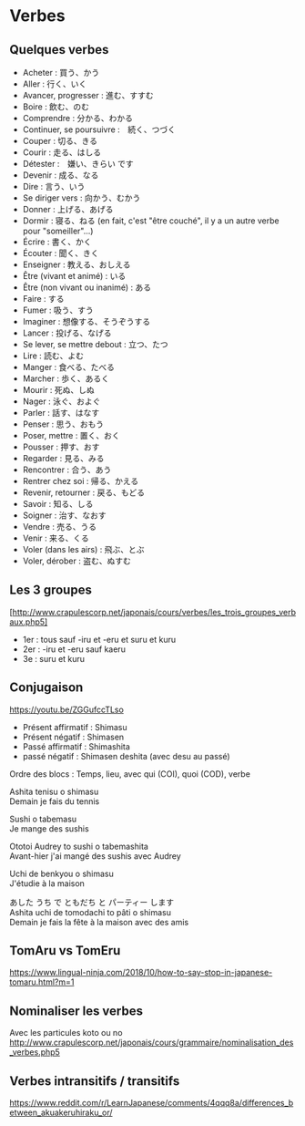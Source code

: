 # Verbes

## Quelques verbes

- Acheter : 買う、かう
- Aller : 行く、いく
- Avancer, progresser : 進む、すすむ
- Boire : 飲む、のむ
- Comprendre : 分かる、わかる
- Continuer, se poursuivre :　続く、つづく
- Couper : 切る、きる
- Courir : 走る、はしる
- Détester :　嫌い、きらい です
- Devenir : 成る、なる
- Dire : 言う、いう
- Se diriger vers : 向かう、むかう
- Donner : 上げる、あげる
- Dormir : 寝る、ねる (en fait, c'est "être couché", il y a un autre verbe pour "someiller"...)
- Écrire : 書く、かく
- Écouter : 聞く、きく
- Enseigner : 教える、おしえる
- Être (vivant et animé) : いる
- Être (non vivant ou inanimé) : ある
- Faire : する
- Fumer : 吸う、すう
- Imaginer : 想像する、そうぞうする
- Lancer : 投げる、なげる
- Se lever, se mettre debout : 立つ、たつ
- Lire : 読む、よむ
- Manger : 食べる、たべる
- Marcher : 歩く、あるく
- Mourir : 死ぬ、しぬ
- Nager : 泳ぐ、およぐ
- Parler : 話す、はなす
- Penser : 思う、おもう
- Poser, mettre : 置く、おく
- Pousser : 押す、おす
- Regarder : 見る、みる
- Rencontrer : 合う、あう
- Rentrer chez soi : 帰る、かえる
- Revenir, retourner : 戻る、もどる
- Savoir : 知る、しる
- Soigner : 治す、なおす
- Vendre : 売る、うる
- Venir : 来る、くる
- Voler (dans les airs) : 飛ぶ、とぶ
- Voler, dérober : 盗む、ぬすむ

## Les 3 groupes

[http://www.crapulescorp.net/japonais/cours/verbes/les_trois_groupes_verbaux.php5]

- 1er : tous sauf -iru et -eru et suru et kuru
- 2er : -iru et -eru sauf kaeru
- 3e : suru et kuru

## Conjugaison

https://youtu.be/ZGGufccTLso

- Présent affirmatif : Shimasu
- Présent négatif : Shimasen
- Passé affirmatif : Shimashita
- passé négatif : Shimasen deshita (avec desu au passé)

Ordre des blocs : Temps, lieu, avec qui (COI), quoi (COD), verbe

Ashita tenisu o shimasu  
Demain je fais du tennis

Sushi o tabemasu  
Je mange des sushis

Ototoi Audrey to sushi o tabemashita  
Avant-hier j'ai mangé des sushis avec Audrey

Uchi de benkyou o shimasu  
J'étudie à la maison

あした うち で ともだち と パーティー します  
Ashita uchi de tomodachi to pâti o shimasu  
Demain je fais la fête à la maison avec des amis

## TomAru vs TomEru

https://www.lingual-ninja.com/2018/10/how-to-say-stop-in-japanese-tomaru.html?m=1

## Nominaliser les verbes

Avec les particules koto ou no
http://www.crapulescorp.net/japonais/cours/grammaire/nominalisation_des_verbes.php5

## Verbes intransitifs / transitifs

https://www.reddit.com/r/LearnJapanese/comments/4qqq8a/differences_between_akuakeruhiraku_or/
